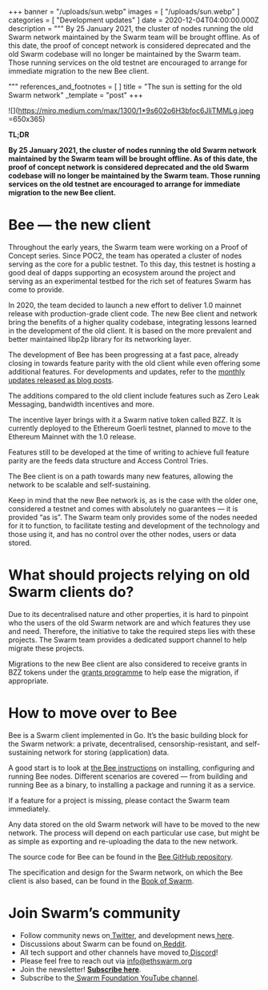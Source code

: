 +++
banner = "/uploads/sun.webp"
images = [ "/uploads/sun.webp" ]
categories = [ "Development updates" ]
date = 2020-12-04T04:00:00.000Z
description = """
By 25 January 2021, the cluster of nodes running the old Swarm network maintained by the Swarm team will be brought offline. As of this date, the proof of concept network is considered deprecated and the old Swarm codebase will no longer be maintained by the Swarm team. Those running services on the old testnet are encouraged to arrange for immediate migration to the new Bee client.

"""
references_and_footnotes = [ ]
title = "The sun is setting for the old Swarm network"
_template = "post"
+++

![](https://miro.medium.com/max/1300/1*9s602o6H3bfoc6JliTMMLg.jpeg =650x365)

**TL;DR**

**By 25 January 2021, the cluster of nodes running the old Swarm network maintained by the Swarm team will be brought offline. As of this date, the proof of concept network is considered deprecated and the old Swarm codebase will no longer be maintained by the Swarm team. Those running services on the old testnet are encouraged to arrange for immediate migration to the new Bee client.**

# Bee — the new client

Throughout the early years, the Swarm team were working on a Proof of Concept series. Since POC2, the team has operated a cluster of nodes serving as the core for a public testnet. To this day, this testnet is hosting a good deal of dapps supporting an ecosystem around the project and serving as an experimental testbed for the rich set of features Swarm has come to provide.

In 2020, the team decided to launch a new effort to deliver 1.0 mainnet release with production-grade client code. The new Bee client and network bring the benefits of a higher quality codebase, integrating lessons learned in the development of the old client. It is based on the more prevalent and better maintained libp2p library for its networking layer.

The development of Bee has been progressing at a fast pace, already closing in towards feature parity with the old client while even offering some additional features. For developments and updates, refer to the [monthly updates released as blog posts](https://ethswarm.medium.com/).

The additions compared to the old client include features such as Zero Leak Messaging, bandwidth incentives and more.

The incentive layer brings with it a Swarm native token called BZZ. It is currently deployed to the Ethereum Goerli testnet, planned to move to the Ethereum Mainnet with the 1.0 release.

Features still to be developed at the time of writing to achieve full feature parity are the feeds data structure and Access Control Tries.

The Bee client is on a path towards many new features, allowing the network to be scalable and self-sustaining.

Keep in mind that the new Bee network is, as is the case with the older one, considered a testnet and comes with absolutely no guarantees — it is provided “as is”. The Swarm team only provides some of the nodes needed for it to function, to facilitate testing and development of the technology and those using it, and has no control over the other nodes, users or data stored.

# What should projects relying on old Swarm clients do?

Due to its decentralised nature and other properties, it is hard to pinpoint who the users of the old Swarm network are and which features they use and need. Therefore, the initiative to take the required steps lies with these projects. The Swarm team provides a dedicated support channel to help migrate these projects.

Migrations to the new Bee client are also considered to receive grants in BZZ tokens under the [grants programme](https://swarmgrants.typeform.com/to/O3qL6VdO) to help ease the migration, if appropriate.

# How to move over to Bee

Bee is a Swarm client implemented in Go. It’s the basic building block for the Swarm network: a private, decentralised, censorship-resistant, and self-sustaining network for storing (application) data.

A good start is to look at [the Bee instructions](https://docs.ethswarm.org/) on installing, configuring and running Bee nodes. Different scenarios are covered — from building and running Bee as a binary, to installing a package and running it as a service.

If a feature for a project is missing, please contact the Swarm team immediately.

Any data stored on the old Swarm network will have to be moved to the new network. The process will depend on each particular use case, but might be as simple as exporting and re-uploading the data to the new network.

The source code for Bee can be found in the [Bee GitHub repository](https://github.com/ethersphere/bee).

The specification and design for the Swarm network, on which the Bee client is also based, can be found in the [Book of Swarm](https://swarm-gateways.net/bzz:/latest.bookofswarm.eth/the-book-of-swarm.pdf).

# Join Swarm’s community

- Follow community news on[ Twitter](https://twitter.com/ethswarmhive), and development news[ here](https://twitter.com/ethswarm).
- Discussions about Swarm can be found on[ Reddit](https://www.reddit.com/r/ethswarm/).
- All tech support and other channels have moved to[ Discord](https://discord.gg/wdghaQsGq5)!
- Please feel free to reach out via [info@ethswarm.org](mailto:info@ethswarm.org)
- Join the newsletter! [**Subscribe here**](https://www.ethswarm.org/newsletter.html).
- Subscribe to the[ Swarm Foundation YouTube channel](https://www.youtube.com/channel/UCu6ywn9MTqdREuE6xuRkskA/videos).

